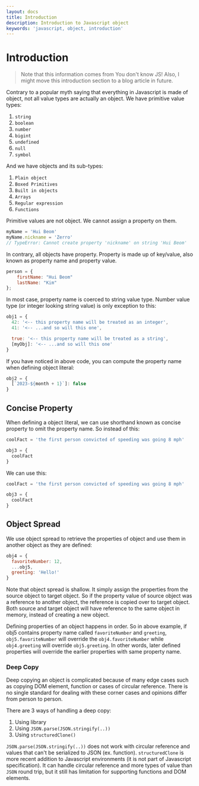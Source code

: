 ```yaml
---
layout: docs
title: Introduction
description: Introduction to Javascript object
keywords: 'javascript, object, introduction'
---
```


# Introduction
> Note that this information comes from You don't know JS! Also, I might move this introduction section to a blog article in future.

Contrary to a popular myth saying that everything in Javascript is made of object, not all value types are actually an object. We have primitive value types:

1. `string`
2. `boolean`
3. `number`
4. `bigint`
5. `undefined`
6. `null`
7. `symbol`

And we have objects and its sub-types:

1. `Plain object`
2. `Boxed Primitives`
3. `Built in objects`
4. `Arrays`
5. `Regular expression`
6. `Functions`

Primitive values are not object. We cannot assign a property on them.

```javascript
myName = 'Hui Beom'
myName.nickname = 'Zerro'
// TypeError: Cannot create property 'nickname' on string 'Hui Beom'
```

In contrary, all objects have property. Property is made up of key/value, also known as property name and property value.

```javascript
person = {
    firstName: "Hui Beom"
    lastName: "Kim"
};
```

In most case, property name is coerced to string value type. Number value type (or integer looking string value) is only exception to this:

```javascript
obj1 = {
  42: '<-- this property name will be treated as an integer',
  41: '<-- ...and so will this one',

  true: '<-- this property name will be treated as a string',
  [myObj]: '<-- ...and so will this one'
}
```

If you have noticed in above code, you can compute the property name when defining object literal:

```javascript
obj2 = {
  [`2023-${month + 1}`]: false
}
```

## Concise Property

When defining a object literal, we can use shorthand known as concise property to omit the property name. So instead of this:

```javascript
coolFact = 'the first person convicted of speeding was going 8 mph'

obj3 = {
  coolFact
}
```

We can use this:

```javascript
coolFact = 'the first person convicted of speeding was going 8 mph'

obj3 = {
  coolFact
}
```

## Object Spread
We use object spread to retrieve the properties of object and use them in another object as they are defined:

```javascript
obj4 = {
  favoriteNumber: 12,
  ...obj5,
  greeting: 'Hello!'
}
```

Note that object spread is shallow. It simply assign the properties from the source object to target object. So if the property value of source object was a reference to another object, the reference is copied over to target object. Both source and target object will have reference to the same object in memory, instead of creating a new object.

Defining properties of an object happens in order. So in above example, if obj5 contains property name called `favoriteNumber` and `greeting`, `obj5.favoriteNumber` will override the `obj4.favoriteNumber` while `obj4.greeting` will override `obj5.greeting`. In other words, later defined properties will override the earlier properties with same property name.

### Deep Copy
Deep copying an object is complicated because of many edge cases such as copying DOM element, function or cases of circular reference. There is no single standard for dealing with these corner cases and opinions differ from person to person.

There are 3 ways of handling a deep copy:
1. Using library
2. Using `JSON.parse(JSON.stringify(..))`
3. Using `structuredClone()`

`JSON.parse(JSON.stringify(..))` does not work with circular reference and values that can't be serialized to JSON (ex. function). `structuredClone` is more recent addition to Javascript environments (it is not part of Javascript specification). It can handle circular reference and more types of value than `JSON` round trip, but it still has limitation for supporting functions and DOM elements.
